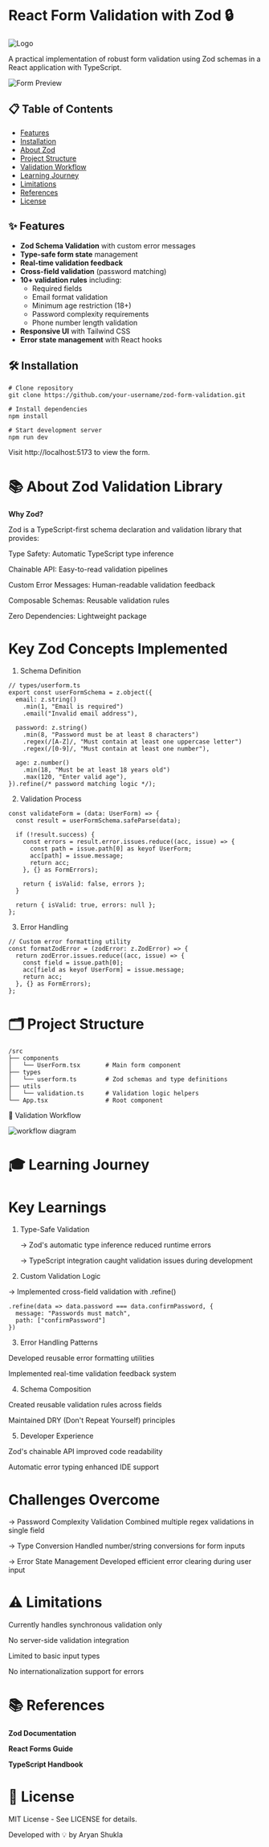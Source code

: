  # React Form Validation with Zod 🔒

  ![Logo](./src/assets/logo1.webp)
 
A practical implementation of robust form validation using Zod schemas in a React application with TypeScript.



  ![Form Preview](./src/assets/Screenshot.png)  







## 📋 Table of Contents
- [Features](#-features)
- [Installation](#-installation)
- [About Zod](#-about-zod-validation-library)
- [Project Structure](#-project-structure)
- [Validation Workflow](#-validation-workflow)
- [Learning Journey](#-learning-journey)
- [Limitations](#-limitations)
- [References](#-references)
- [License](#-license)






## ✨ Features
- **Zod Schema Validation** with custom error messages
- **Type-safe form state** management
- **Real-time validation feedback**
- **Cross-field validation** (password matching)
- **10+ validation rules** including:
  - Required fields
  - Email format validation
  - Minimum age restriction (18+)
  - Password complexity requirements
  - Phone number length validation
- **Responsive UI** with Tailwind CSS
- **Error state management** with React hooks






## 🛠 Installation

```
# Clone repository
git clone https://github.com/your-username/zod-form-validation.git

# Install dependencies
npm install

# Start development server
npm run dev
```


Visit http://localhost:5173 to view the form.






# 📚 About Zod Validation Library

 **Why Zod?**

Zod is a TypeScript-first schema declaration and validation library that provides:

Type Safety: Automatic TypeScript type inference

Chainable API: Easy-to-read validation pipelines

Custom Error Messages: Human-readable validation feedback

Composable Schemas: Reusable validation rules

Zero Dependencies: Lightweight package







# Key Zod Concepts Implemented


1. Schema Definition

```
// types/userform.ts
export const userFormSchema = z.object({
  email: z.string()
    .min(1, "Email is required")
    .email("Invalid email address"),
    
  password: z.string()
    .min(8, "Password must be at least 8 characters")
    .regex(/[A-Z]/, "Must contain at least one uppercase letter")
    .regex(/[0-9]/, "Must contain at least one number"),
    
  age: z.number()
    .min(18, "Must be at least 18 years old")
    .max(120, "Enter valid age"),
}).refine(/* password matching logic */);
```




2. Validation Process
```
const validateForm = (data: UserForm) => {
  const result = userFormSchema.safeParse(data);
  
  if (!result.success) {
    const errors = result.error.issues.reduce((acc, issue) => {
      const path = issue.path[0] as keyof UserForm;
      acc[path] = issue.message;
      return acc;
    }, {} as FormErrors);
    
    return { isValid: false, errors };
  }
  
  return { isValid: true, errors: null };
};

```



3. Error Handling

```
// Custom error formatting utility
const formatZodError = (zodError: z.ZodError) => {
  return zodError.issues.reduce((acc, issue) => {
    const field = issue.path[0];
    acc[field as keyof UserForm] = issue.message;
    return acc;
  }, {} as FormErrors);
};
```






# 🗂 Project Structure

```
/src
├── components
│   └── UserForm.tsx       # Main form component
├── types
│   └── userform.ts        # Zod schemas and type definitions
├── utils
│   └── validation.ts      # Validation logic helpers
└── App.tsx                # Root component

```





🔄 Validation Workflow



![workflow diagram](./src/assets/workflow.png)





# 🎓 Learning Journey



# Key Learnings

1. Type-Safe Validation

    -> Zod's automatic type inference reduced runtime errors

    -> TypeScript integration caught validation issues during development




2. Custom Validation Logic

  -> Implemented cross-field validation with .refine()

```
.refine(data => data.password === data.confirmPassword, {
  message: "Passwords must match",
  path: ["confirmPassword"]
})
```



3. Error Handling Patterns

Developed reusable error formatting utilities

Implemented real-time validation feedback system




4. Schema Composition

Created reusable validation rules across fields

Maintained DRY (Don't Repeat Yourself) principles




5. Developer Experience

Zod's chainable API improved code readability

Automatic error typing enhanced IDE support






# Challenges Overcome
 -> Password Complexity Validation
   Combined multiple regex validations in single field

-> Type Conversion
   Handled number/string conversions for form inputs

-> Error State Management
  Developed efficient error clearing during user input






# ⚠ Limitations


Currently handles synchronous validation only

No server-side validation integration

Limited to basic input types

No internationalization support for errors





# 📚 References

**Zod Documentation**

**React Forms Guide**

**TypeScript Handbook**




# 📄 License
MIT License - See LICENSE for details.

Developed with 💡 by Aryan Shukla
 